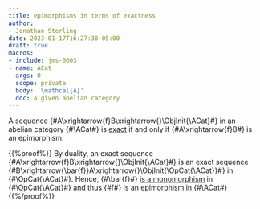 ```yaml
---
title: epimorphisms in terms of exactness
author:
- Jonathan Sterling
date: 2023-01-17T16:27:38-05:00
draft: true
macros:
- include: jms-0003
- name: ACat
  args: 0
  scope: private
  body: '\mathcal{A}'
  doc: a given abelian category
---
```


A sequence {#A\xrightarrow{f}B\xrightarrow{}\ObjInit{\ACat}#}
in an abelian category {#\ACat#} is [exact](jms-0005) if and only if {#A\xrightarrow{f}B#} is an epimorphism.

{{%proof%}}
By duality, an exact sequence {#A\xrightarrow{f}B\xrightarrow{}\ObjInit{\ACat}#} is an exact sequence {#B\xrightarrow{\bar{f}}A\xrightarrow{}\ObjInit{\OpCat{\ACat}}#} in {#\OpCat{\ACat}#}. Hence, {#\bar{f}#} [is a monomorphism](jms-0007) in {#\OpCat{\ACat}#} and thus {#f#} is an epimorphism in {#\ACat#}
{{%/proof%}}

<!-- TODO: this duality needs to be proved. -->
